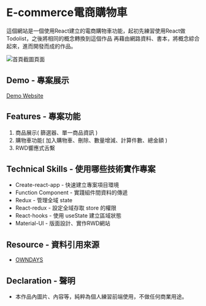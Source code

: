 # E-commerce電商購物車

這個網站是一個使用React建立的電商購物車功能，起初先練習使用React做Todolist，之後將相同的概念轉換到這個作品
再藉由網路資料、書本，將概念綜合起來，進而開發而成的作品。

![首頁截圖頁面](https://github.com/gn00667340/react-ecommerce/blob/master/src/assets/React-Ecommerce.gif)

## Demo - 專案展示

[Demo Website](https://gn00667340.github.io/react-ecommerce/)

## Features - 專案功能

  1. 商品展示( 篩選器、單一商品資訊 )
  2. 購物車功能( 加入購物車、刪除、數量增減、計算件數、總金額 )
  3. RWD響應式舌繫

## Technical Skills - 使用哪些技術實作專案

- Create-react-app - 快速建立專案項目環境
- Function Component - 實踐組件間資料的傳遞
- Redux - 管理全域 state
- React-redux - 設定全域存取 store 的權限
- React-hooks - 使用 useState 建立區域狀態
- Material-UI - 版面設計、實作RWD網站

## Resource - 資料引用來源

- [OWNDAYS](https://www.owndays.com/tw/zh_tw)

## Declaration - 聲明

- 本作品內圖片、內容等，純粹為個人練習前端使用，不做任何商業用途。
